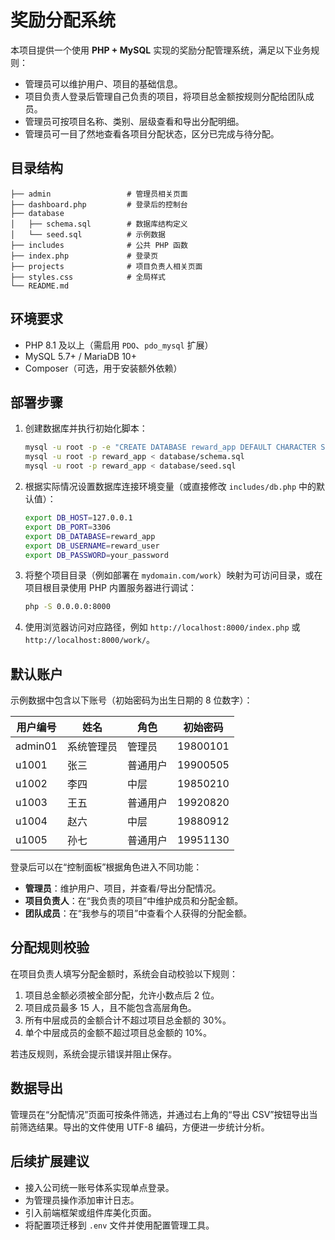 # 奖励分配系统

本项目提供一个使用 **PHP + MySQL** 实现的奖励分配管理系统，满足以下业务规则：

- 管理员可以维护用户、项目的基础信息。
- 项目负责人登录后管理自己负责的项目，将项目总金额按规则分配给团队成员。
- 管理员可按项目名称、类别、层级查看和导出分配明细。
- 管理员可一目了然地查看各项目分配状态，区分已完成与待分配。

## 目录结构

```
├── admin                 # 管理员相关页面
├── dashboard.php         # 登录后的控制台
├── database
│   ├── schema.sql        # 数据库结构定义
│   └── seed.sql          # 示例数据
├── includes              # 公共 PHP 函数
├── index.php             # 登录页
├── projects              # 项目负责人相关页面
├── styles.css            # 全局样式
└── README.md
```

## 环境要求

- PHP 8.1 及以上（需启用 `PDO`、`pdo_mysql` 扩展）
- MySQL 5.7+ / MariaDB 10+
- Composer（可选，用于安装额外依赖）

## 部署步骤

1. 创建数据库并执行初始化脚本：

   ```bash
   mysql -u root -p -e "CREATE DATABASE reward_app DEFAULT CHARACTER SET utf8mb4 COLLATE utf8mb4_unicode_ci;"
   mysql -u root -p reward_app < database/schema.sql
   mysql -u root -p reward_app < database/seed.sql
   ```

2. 根据实际情况设置数据库连接环境变量（或直接修改 `includes/db.php` 中的默认值）：

   ```bash
   export DB_HOST=127.0.0.1
   export DB_PORT=3306
   export DB_DATABASE=reward_app
   export DB_USERNAME=reward_user
   export DB_PASSWORD=your_password
   ```

3. 将整个项目目录（例如部署在 `mydomain.com/work`）映射为可访问目录，或在项目根目录使用 PHP 内置服务器进行调试：

   ```bash
   php -S 0.0.0.0:8000
   ```

4. 使用浏览器访问对应路径，例如 `http://localhost:8000/index.php` 或 `http://localhost:8000/work/`。

## 默认账户

示例数据中包含以下账号（初始密码为出生日期的 8 位数字）：

| 用户编号 | 姓名       | 角色     | 初始密码 |
| -------- | ---------- | -------- | -------- |
| admin01  | 系统管理员 | 管理员   | 19800101 |
| u1001    | 张三       | 普通用户 | 19900505 |
| u1002    | 李四       | 中层     | 19850210 |
| u1003    | 王五       | 普通用户 | 19920820 |
| u1004    | 赵六       | 中层     | 19880912 |
| u1005    | 孙七       | 普通用户 | 19951130 |

登录后可以在“控制面板”根据角色进入不同功能：

- **管理员**：维护用户、项目，并查看/导出分配情况。
- **项目负责人**：在“我负责的项目”中维护成员和分配金额。
- **团队成员**：在“我参与的项目”中查看个人获得的分配金额。

## 分配规则校验

在项目负责人填写分配金额时，系统会自动校验以下规则：

1. 项目总金额必须被全部分配，允许小数点后 2 位。
2. 项目成员最多 15 人，且不能包含高层角色。
3. 所有中层成员的金额合计不超过项目总金额的 30%。
4. 单个中层成员的金额不超过项目总金额的 10%。

若违反规则，系统会提示错误并阻止保存。

## 数据导出

管理员在“分配情况”页面可按条件筛选，并通过右上角的“导出 CSV”按钮导出当前筛选结果。导出的文件使用 UTF-8 编码，方便进一步统计分析。

## 后续扩展建议

- 接入公司统一账号体系实现单点登录。
- 为管理员操作添加审计日志。
- 引入前端框架或组件库美化页面。
- 将配置项迁移到 `.env` 文件并使用配置管理工具。

